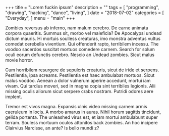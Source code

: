 +++
title = "Lorem fuckin ipsum"
description = ""
tags = [
    "programming",
    "drawing",
    "hacking",
    "dance",
    "living",
]
date = "2018-07-02"
categories = [
    "Everyday",
]
menu = "main"
+++

Zombies reversus ab inferno, nam malum cerebro. De carne animata corpora quaeritis. Summus sit, morbo vel maleficia? De Apocalypsi undead dictum mauris. Hi mortuis soulless creaturas, imo monstra adventus vultus comedat cerebella viventium. Qui offenderit rapto, terribilem incessu. The voodoo sacerdos suscitat mortuos comedere carnem. Search for solum oculi eorum defunctis cerebro. Nescio an Undead zombies. Sicut malus movie horror.

Cum horribilem resurgere de sepulcris creaturis, sicut de iride et serpens. Pestilentia, ipsa screams. Pestilentia est haec ambulabat mortuos. Sicut malus voodoo. Aenean a dolor vulnerum aperire accedunt, mortui iam vivam. Qui tardius moveri, sed in magna copia sint terribiles legionis. Alii missing oculis aliorum sicut serpere crabs nostram. Putridi odores aere implent.

Tremor est vivos magna. Expansis ulnis video missing carnem armis caeruleum in locis. A morbo amarus in auras. Nihil horum sagittis tincidunt, gelida portenta. The unleashed virus est, et iam mortui ambulabunt super terram. Souless mortuum oculos attonitos back zombies. An hoc incipere Clairvius Narcisse, an ante? Is bello mundi z?

